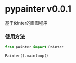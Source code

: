 # pypainter v0.0.1

基于tkinter的画图程序

### 使用方法

```python
from painter import Painter

Painter().mainloop()
```
